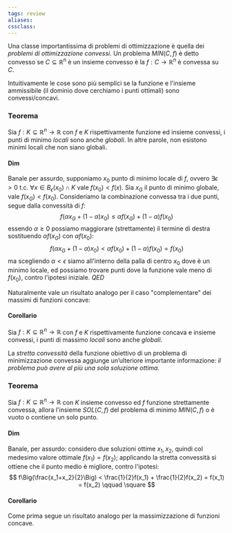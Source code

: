 ```yaml
---
tags: review
aliases:
cssclass:
---
```

 
Una classe importantissima di problemi di ottimizzazione è quella dei _problemi
di ottimizzazione convessi_. Un problema $MIN(C, f)$ è detto convesso se $C \subseteq \mathbb{R}^n$ è un insieme convesso è la $f : C → \mathbb{R}^n$ è convessa su $C$.

Intuitivamente le cose sono più semplici se la funzione e l'insieme ammissibile (il dominio dove cerchiamo i punti ottimali) sono convessi/concavi.

### Teorema
Sia $f : K \subseteq \mathbb{R}^n \to \mathbb{R}$ con $f$ e $K$ rispettivamente funzione ed insieme convessi, i punti di minimo _locali_ sono anche _globali_.
In altre parole, non esistono minimi locali che non siano globali.

#### Dim 
Banale per assurdo, supponiamo $x_0$ punto di minimo locale di $f$, ovvero $\exists \epsilon > 0$ t.c. $\forall x \in B_\epsilon(x_0) \cap K$ vale $f(x_0) < f(x)$. Sia $x_G$ il punto di minimo globale, vale $f(x_G) < f(x_0)$. 
Consideriamo la combinazione convessa tra i due punti, segue dalla convessità di $f$:
$$
f(\alpha x_G + (1-\alpha)x_0) \leq \alpha f(x_G) + (1-\alpha)f(x_0)
$$
essendo $\alpha \geq 0$ possiamo maggiorare (strettamente) il termine di destra sostituendo $\alpha f(x_G)$ con $\alpha f(x_0)$:
$$
f(\alpha x_G + (1-\alpha)x_0) < \alpha f(x_0) + (1-\alpha)f(x_0) = f(x_0)
$$
ma scegliendo $\alpha < \epsilon$ siamo all'interno della palla di centro $x_0$ dove è un minimo locale, ed possiamo trovare punti dove la funzione vale meno di $f(x_0)$, contro l'ipotesi iniziale. $QED$ 

Naturalmente vale un risultato analogo per il caso "complementare" dei massimi di funzioni concave:
#### Corollario
Sia $f : K \subseteq \mathbb{R}^n \to \mathbb{R}$ con $f$ e $K$ rispettivamente funzione concava e insieme convessi, i punti di massimo _locali_ sono anche _globali_.

La _stretta convessità_ della funzione obiettivo di un problema di minimizzazione
convessa aggiunge un’ulteriore importante informazione: 
_il problema può avere al più una sola soluzione ottima._
### Teorema
Sia $f : K \subseteq \mathbb{R}^n \to \mathbb{R}$ con $K$ insieme convesso ed $f$ funzione strettamente convessa, allora l'insieme $SOL(C,f)$ del problema di minimo $MIN(C,f)$ o è vuoto o contiene un solo punto.
#### Dim 
Banale, per assurdo: considero due soluzioni ottime $x_1,x_2$, quindi col medesimo valore ottimale $f(x_1) = f(x_2)$; applicando la stretta convessità si ottiene che il punto medio è migliore, contro l'ipotesi:
$$
f\Big(\frac{x_1+x_2}{2}\Big) < \frac{1}{2}f(x_1) + \frac{1}{2}f(x_2) = f(x_1) = f(x_2) \qquad \square
$$
#### Corollario
Come prima segue un risultato analogo per la massimizzazione di funzioni concave.
